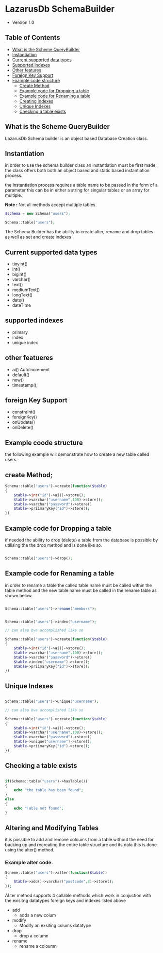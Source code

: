 # LazarusDb SchemaBuilder
* Version 1.0


## Table of Contents

- [What is the Scheme QueryBuilder](#what-is-the-scheme-querybuilder)
- [Instantiation](#instantiation)
- [Current supported data types](#current-supported-data-types)
- [Supported indexes](#supported-indexes)
- [Other features](#other-features)
- [Foreign Key Support](#foreign-key-support)
- [Example code structure](#example-code-structure)
    - [Create Method](#create-method)
    - [Example code for Dropping a table](#example-code-for-dropping-a-table)
    - [Example code for Renaming a table](#example-code-for-renaming-a-table)
    - [Creating indexes](#creating-indexes)
    - [Unique Indexes](#unique-indexes)
    - [Checking a table exists](#checking-a-table-exists)



## What is the Scheme QueryBuilder

LazarusDb Schema builder is an object based Database Creation class.

## Instantiation
in order to use the schema builder class an instantiation must be first made, the class offers both both an object based and static based instantiation process.

the instantiation process requires a table name to be passed in the form of a parameter this can be in either a string for singular tables or an array for multiple.

**Note :** Not all methods accept multiple tables.

```php
$schema = new Schema("users");
```

```php
Schema::table("users");
```

The Schema Builder has the ability to create alter, rename and drop tables as well as set and create indexes


## Current supported data types

* tinyint()
* int()
* bigint()
* varchar()
* text()
* mediumText()
* longText()
* date()
* dateTime


## supported indexes

* primary
* index
* unique index

## other featueres

* ai() AutoIncrement
* default()
* now()
* timestamp();

## foreign Key Support
 
 * constraint()
 * foreignKey()
 * onUpdate()
 * onDelete()

## Example coode structure 

the following example will demonstrate how to create a new table called users.

## create Method;

```php
Schema::table("users")->create(function($table)
{
    $table->int("id")->ai()->store();
    $table->varchar("username",100)->store();
    $table->varchar("password")->store()
    $table->priimaryKey("id")->store();
})
```

## Example code for Dropping a table

if needed  the ability to drop (delete) a table from the database is possible by utilising the  the  drop method and is done like so.

```php

Schema::table("users")->drop();

```

## Example code for Renaming a table

in order to rename a table the called table name must be called within the table method and the new table name must be called in the  rename table as shown below.

```php

Schema::table("users")->rename("members");

```


```php

Schema::table("users")->index("username");

// can also bve accomplished like so

Schema::table("users")->create(function($table)
{
    $table->int("id")->ai()->store();
    $table->varchar("username",100)->store();
    $table->varchar("password")->store()
    $table->index("username")->store();
    $table->priimaryKey("id")->store();
})
```

## Unique Indexes


```php

Schema::table("users")->unique("username");

// can also bve accomplished like so

Schema::table("users")->create(function($table)
{
    $table->int("id")->ai()->store();
    $table->varchar("username",100)->store();
    $table->varchar("password")->store()
    $table->unique("username")->store();
    $table->priimaryKey("id")->store();
})

```

## Checking a table exists

```php

if(Schema::table("users")->hasTable())
{
    echo "the table has been found";
}
else
{
    echo "Table not found";
}

```

## Altering and Modifying Tables

it is possible to add and remove coloums from a table without the need for backing up and recreating the entire table structure and its data this is done using the alter() method.

### Example alter code.
```php
Scheme::table("users")->alter(function($table))
{
    $table->add()->varchar("postcode",8)->store();
});
```

ALter method supports 4 callable methods which work in conjuction with the exisitng datatypes foreign keys and indexes listed above


* add
    * adds a new colum
* modify
    * Modify an exsiting colums datatype
* drop
    * drop a column
* rename
    * rename a coloumn
